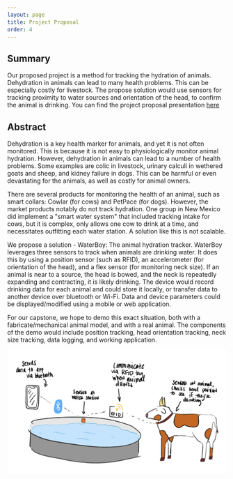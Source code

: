 ```yaml
---
layout: page
title: Project Proposal
order: 4
---
```


## Summary
Our proposed project is a method for tracking the hydration of animals. Dehydration in animals can lead to many health problems. This can be especially costly for livestock.
The propose solution would use sensors for tracking proximity to water sources and orientation of the head, to confirm the animal is drinking.
You can find the project proposal presentation [here](https://docs.google.com/presentation/d/1cEJiQYnhUEhbjwE6oPk1i3JMs7hYTmxlo57c02w9J9A/edit?usp=sharing)

## Abstract
Dehydration is a key health marker for animals, and yet it is not often monitored. This is because it is not easy to physiologically monitor animal hydration. However, dehydration in animals can lead to a number of health problems. Some examples are colic in livestock, urinary calculi in wethered goats and sheep, and kidney failure in dogs. This can be harmful or even devastating for the animals, as well as costly for animal owners.

There are several products for monitoring the health of an animal, such as smart collars: Cowlar (for cows) and PetPace (for dogs). However, the market products notably do not track hydration. One group in New Mexico did implement a "smart water system" that included tracking intake for cows, but it is complex, only allows one cow to drink at a time, and necessitates outfitting each water station. A solution like this is not scalable.

We propose a solution  -  WaterBoy: The animal hydration tracker. WaterBoy leverages three sensors to track when animals are drinking water. It does this by using a position sensor (such as RFID), an accelerometer (for orientation of the head), and a flex sensor (for monitoring neck size). If an animal is near to a source, the head is bowed, and the neck is repeatedly expanding and contracting, it is likely drinking. The device would record drinking data for each animal and could store it locally, or transfer data to another device over bluetooth or Wi-Fi. Data and device parameters could be displayed/modified using a mobile or web application.

For our capstone, we hope to demo this exact situation, both with a fabricate/mechanical animal model, and with a real animal. The components of the demo would include position tracking, head orientation tracking, neck size tracking, data logging, and working application. 

![Proposed Design](475Design.png)